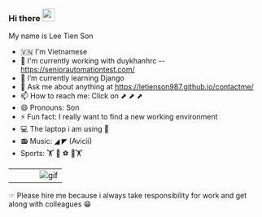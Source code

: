 ### Hi there <img src="https://media.giphy.com/media/hvRJCLFzcasrR4ia7z/giphy.gif" width="25px"> 

My name is Lee Tien Son

- 🇻🇳 I'm Vietnamese
- 🔭 I'm currently working with duykhanhrc -- https://seniorautomationtest.com/
- 🌱 I’m currently learning Django
- 💬 Ask me about anything at https://letienson987.github.io/contactme/
- 📫 How to reach me: Click on       ⬈ ⬈ ⬈
- 😄 Pronouns: Son
- ⚡ Fun fact: I really want to find a new working environment
- 💻 The laptop i am using 
- 📻 Music: ◢ ◤ (Avicii)
- Sports: 🏋️ 🏸 ⚽️ 🥊🏋

<table>
<tr>
  <td width="52%"><img alt="gif" align="right" src=".image"/></td>
</tr>
<table>




☞ Please hire me because i always take responsibility for work and get along with colleagues 😁



